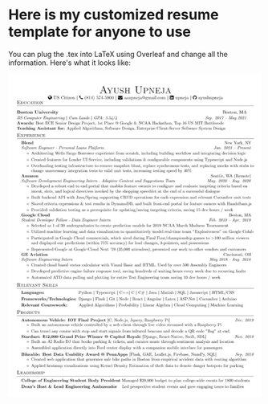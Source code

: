 # Here is my customized resume template for anyone to use

You can plug the .tex into LaTeX using Overleaf and change all the information. Here's what it looks like:


![ResumePreview](resume.jpg)

